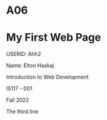 # A06
<!DOCTYPE html>
<html lang="en">
<head>
    <meta charset="UTF-8">
    <title>My First Web Page</title>
</head>
<body>
  <h1>My First Web Page</h1>
<p>USERID: Ahh2</p>
  <p>Name: Elton Haskaj</p>
<p>Introduction to Web Development</p>
<p>IS117 - 001 </p>
<p>Fall 2022</p>
<p>The third line</p>
</body>
</html>
